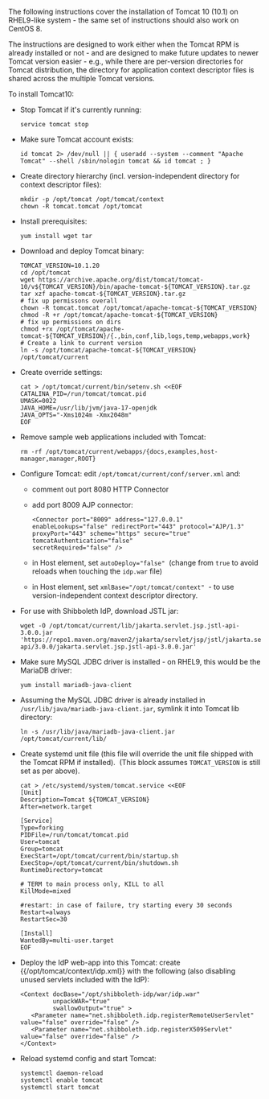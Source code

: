 
The following instructions cover the installation of Tomcat 10 (10.1) on RHEL9-like system - the same set of instructions should also work on CentOS 8.

The instructions are designed to work either when the Tomcat RPM is already installed or not - and are designed to make future updates to newer Tomcat version easier - e.g., while there are per-version directories for Tomcat distribution, the directory for application context descriptor files is shared across the multiple Tomcat versions.

To install Tomcat10:

*   Stop Tomcat if it's currently running:
    
    ```
    service tomcat stop
    ```
    
*   Make sure Tomcat account exists:
    
    ```
    id tomcat 2> /dev/null || { useradd --system --comment "Apache Tomcat" --shell /sbin/nologin tomcat && id tomcat ; }
    ```
    
*   Create directory hierarchy (incl. version-independent directory for context descriptor files):
    
    ```
    mkdir -p /opt/tomcat /opt/tomcat/context
    chown -R tomcat.tomcat /opt/tomcat
    ```
    
*   Install prerequisites:
    
    ```
    yum install wget tar
    ```
    
*   Download and deploy Tomcat binary:
    
    ```
    TOMCAT_VERSION=10.1.20
    cd /opt/tomcat
    wget https://archive.apache.org/dist/tomcat/tomcat-10/v${TOMCAT_VERSION}/bin/apache-tomcat-${TOMCAT_VERSION}.tar.gz
    tar xzf apache-tomcat-${TOMCAT_VERSION}.tar.gz
    # fix up permissons overall
    chown -R tomcat.tomcat /opt/tomcat/apache-tomcat-${TOMCAT_VERSION}
    chmod -R +r /opt/tomcat/apache-tomcat-${TOMCAT_VERSION}
    # fix up permissions on dirs
    chmod +rx /opt/tomcat/apache-tomcat-${TOMCAT_VERSION}/{.,bin,conf,lib,logs,temp,webapps,work}
    # Create a link to current version
    ln -s /opt/tomcat/apache-tomcat-${TOMCAT_VERSION} /opt/tomcat/current
    ```
    
*   Create override settings:
    
    ```
    cat > /opt/tomcat/current/bin/setenv.sh <<EOF
    CATALINA_PID=/run/tomcat/tomcat.pid
    UMASK=0022
    JAVA_HOME=/usr/lib/jvm/java-17-openjdk
    JAVA_OPTS="-Xms1024m -Xmx2048m"
    EOF
    ```
    
*   Remove sample web applications included with Tomcat:
    
    ```
    rm -rf /opt/tomcat/current/webapps/{docs,examples,host-manager,manager,ROOT}
    ```
    
*   Configure Tomcat: edit `/opt/tomcat/current/conf/server.xml` and:  
    *   comment out port 8080 HTTP Connector
    *   add port 8009 AJP connector:
        
        ```
        <Connector port="8009" address="127.0.0.1"
        enableLookups="false" redirectPort="443" protocol="AJP/1.3"
        proxyPort="443" scheme="https" secure="true"
        tomcatAuthentication="false"
        secretRequired="false" />
        ```
        
    *   in Host element, set `autoDeploy="false"`  (change from `true` to avoid reloads when touching the `idp.war` file)
    *   in Host element, set `xmlBase="/opt/tomcat/context"`  - to use version-independent context descriptor directory.
*   For use with Shibboleth IdP, download JSTL jar:
    
    ```
    wget -O /opt/tomcat/current/lib/jakarta.servlet.jsp.jstl-api-3.0.0.jar 'https://repo1.maven.org/maven2/jakarta/servlet/jsp/jstl/jakarta.servlet.jsp.jstl-api/3.0.0/jakarta.servlet.jsp.jstl-api-3.0.0.jar'
    ```
    
*   Make sure MySQL JDBC driver is installed - on RHEL9, this would be the MariaDB driver:
    
    ```
    yum install mariadb-java-client
    ```
    
*   Assuming the MySQL JDBC driver is already installed in `/usr/lib/java/mariadb-java-client.jar`, symlink it into Tomcat lib directory:
    
    ```
    ln -s /usr/lib/java/mariadb-java-client.jar /opt/tomcat/current/lib/
    ```
    
*   Create systemd unit file (this file will override the unit file shipped with the Tomcat RPM if installed).  (This block assumes `TOMCAT_VERSION` is still set as per above).
    
    ```
    cat > /etc/systemd/system/tomcat.service <<EOF
    [Unit]
    Description=Tomcat ${TOMCAT_VERSION}
    After=network.target
    
    [Service]
    Type=forking
    PIDFile=/run/tomcat/tomcat.pid
    User=tomcat
    Group=tomcat
    ExecStart=/opt/tomcat/current/bin/startup.sh
    ExecStop=/opt/tomcat/current/bin/shutdown.sh
    RuntimeDirectory=tomcat
    
    # TERM to main process only, KILL to all
    KillMode=mixed
    
    #restart: in case of failure, try starting every 30 seconds
    Restart=always
    RestartSec=30
    
    [Install]
    WantedBy=multi-user.target
    EOF
    ```
    
*   Deploy the IdP web-app into this Tomcat: create {{/opt/tomcat/context/idp.xml}} with the following (also disabling unused servlets included with the IdP):
    
    ```
    <Context docBase="/opt/shibboleth-idp/war/idp.war"
             unpackWAR="true"
             swallowOutput="true" >
       <Parameter name="net.shibboleth.idp.registerRemoteUserServlet" value="false" override="false" />
       <Parameter name="net.shibboleth.idp.registerX509Servlet" value="false" override="false" />
    </Context>
    ```
    
*   Reload systemd config and start Tomcat:
    
    ```
    systemctl daemon-reload
    systemctl enable tomcat
    systemctl start tomcat
    ```
